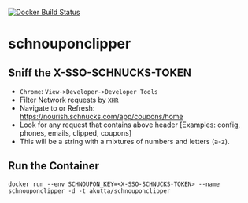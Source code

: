 [![Docker Build Status](https://img.shields.io/docker/cloud/automated/akutta/schnouponclipper.svg)](https://hub.docker.com/r/akutta/schnouponclipper)

# schnouponclipper

## Sniff the X-SSO-SCHNUCKS-TOKEN
* `Chrome`: `View->Developer->Developer Tools`
* Filter Network requests by `XHR`
* Navigate to or Refresh: https://nourish.schnucks.com/app/coupons/home
* Look for any request that contains above header [Examples:  config, phones, emails, clipped, coupons]
* This will be a string with a mixtures of numbers and letters (a-z).

## Run the Container

```
docker run --env SCHNOUPON_KEY=<X-SSO-SCHNUCKS-TOKEN> --name schnouponclipper -d -t akutta/schnouponclipper
```

